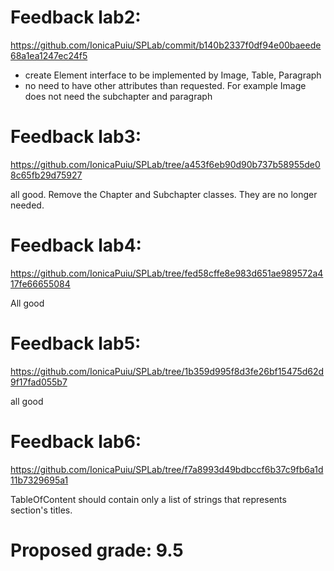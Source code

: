 # Feedback lab2: 
https://github.com/IonicaPuiu/SPLab/commit/b140b2337f0df94e00baeede68a1ea1247ec24f5

- create Element interface to be implemented by Image, Table, Paragraph
- no need to have other attributes than requested. For example Image does not need the subchapter and paragraph

# Feedback lab3: 
https://github.com/IonicaPuiu/SPLab/tree/a453f6eb90d90b737b58955de08c65fb29d75927

all good. Remove the Chapter and Subchapter classes. They are no longer needed.

# Feedback lab4:
https://github.com/IonicaPuiu/SPLab/tree/fed58cffe8e983d651ae989572a417fe66655084

All good

# Feedback lab5:
https://github.com/IonicaPuiu/SPLab/tree/1b359d995f8d3fe26bf15475d62d9f17fad055b7

all good

# Feedback lab6:
https://github.com/IonicaPuiu/SPLab/tree/f7a8993d49bdbccf6b37c9fb6a1d11b7329695a1

TableOfContent should contain only a list of strings that represents section's titles.

# Proposed grade: 9.5

